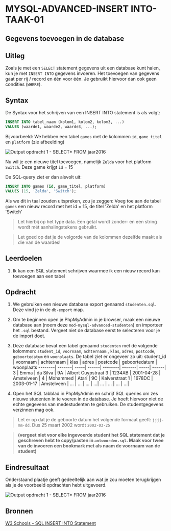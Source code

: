 # MYSQL-ADVANCED-INSERT INTO-TAAK-01

## Gegevens toevoegen in de database




## Uitleg

Zoals je met een `SELECT` statement gegevens uit een database kunt halen, kun je met `INSERT INTO` gegevens invoeren. Het toevoegen van gegevens gaat per rij / record en één voor één. Je gebruikt hiervoor dan ook geen condities (`WHERE`).


## Syntax

De Syntax voor het schrijven van een INSERT INTO statement is als volgt:
```SQL
INSERT INTO tabel_naam (kolom1, kolom2, kolom3, ...)
VALUES (waarde1, waarde2, waarde3, ...);
```

Bijvoorbeeld: We hebben een tabel `games` met de kolommen `id`, `game_titel` en `platform` (zie afbeelding)

![Output opdracht 1 - SELECT* FROM jaar2016](img/games.png)


Nu wil je een nieuwe titel toevoegen, namelijk `Zelda` voor het platform `Switch`. Deze game krijgt `id` = 15

De SQL-query ziet er dan alsvolt uit:

```SQL
INSERT INTO games (id, game_titel, platform)
VALUES (15, 'Zelda', 'Switch');
```
Als we dit in taal zouden uitspreken, zou je zeggen: Voeg toe aan de tabel `games` een nieuw record met het id = 15, de titel 'Zelda' en het platform 'Switch'

> Let hierbij op het type data. Een getal wordt zonder- en een string wordt mét aanhalingstekens gebruikt.

> Let goed op dat je de volgorde van de kolommen dezelfde maakt als die van de waardes!

## Leerdoelen

1. Ik kan een SQL statement schrijven waarmee ik een nieuw record kan toevoegen aan een tabel

## Opdracht

1. We gebruiken een nieuwe database export genaamd `studenten.sql`. Deze vind je in de `db-export` map.
2. Om te beginnen open je PhpMyAdmin in je browser, maak een nieuwe database aan (noem deze `mod-mysql-advanced-studenten`) en importeer het `.sql` bestand. Vergeet niet de database eerst te selecteren voor je de import doet.
3. Deze database bevat een tabel genaamd `studenten` met de volgende kolommen: `student_id`, `voornaam`, `achternaam` , `klas`, `adres`, `postcode`, `geboortedatum` en `woonplaats`. De tabel ziet er ongeveer zo uit:
   student_id | voornaam | achternaam | klas | adres | postcode | geboortedatum | woonplaats
   --------| -------| -----| ------| --------| -------| -----| ------|
    3 | Emma | da Silva | 9A | Albert Cuypstraat 3 | 1234AB | 2001-04-28 | Amstelveen |
    4 | Mohammed | Atari | 9C | Kalverstraat 1 | 1678DC | 2003-01-17 | Amstelveen |
   ... | ... | ... | ...| ... | ... | ... | ...|


4. Open het SQL tabblad in PhpMyAdmin en schrijf SQL queries om zes nieuwe studenten in te voeren in de database. Je hoeft hiervoor niet de echte gegevens van medestudenten te gebruiken. De studentgegevens verzinnen mag ook.

> Let er op dat je de geboorte datum het volgende formaat geeft: `jjjj-mm-dd`. Dus 25 maart 2002 wordt `2002-03-25`

   >**(vergeet niet voor elke ingevoerde student het SQL statement dat je geschreven hebt te copy/pasten in `antwoorden.sql`. Maak voor twee van de invoeren een bookmark met als naam de voornaam van de student)**



## Eindresultaat

Onderstaand plaatje geeft gedeeltelijk aan wat je zou moeten terugkrijgen als je de voorbeeld opdrachten hebt uitgevoerd.

<!-- ![Output opdracht 1 - SELECT* FROM jaar2016](https://github.com/ROC-van-Amsterdam-College-Amstelland/MYSQL-BASIC/blob/master/2-Select/taak01/img/output.jpg) -->

![Output opdracht 1 - SELECT* FROM jaar2016](img/resultaat-taak1.png)


## Bronnen


[W3 Schools - SQL INSERT INTO Statement](https://www.w3schools.com/sql/sql_insert.asp) 